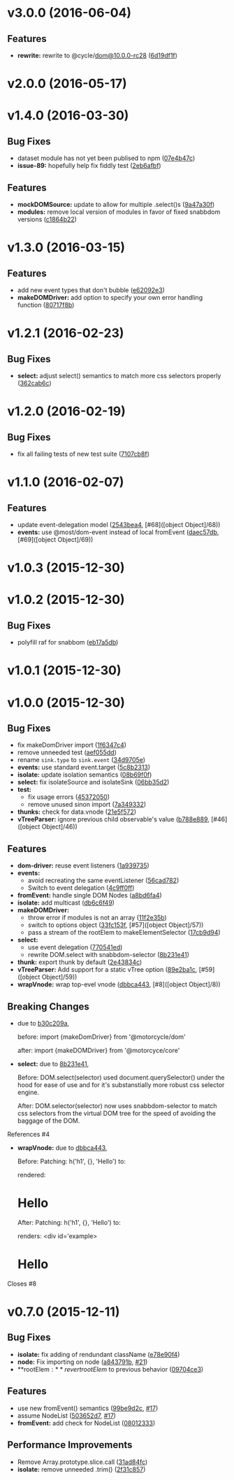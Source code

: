# v3.0.0 (2016-06-04)


## Features

- **rewrite:** rewrite to @cycle/dom@10.0.0-rc28
  ([6d19df1f](https://github.com/TylorS/cycle-snabbdom/commits/6d19df1fc86bc67d8b289922f23574217a3951c5))


# v2.0.0 (2016-05-17)


# v1.4.0 (2016-03-30)


## Bug Fixes

- dataset module has not yet been publised to npm
  ([07e4b47c](https://github.com/motorcyclejs/dom/commits/07e4b47cc999013c7a6f5cb0a2448e5a396ded6f))
- **issue-89:** hopefully help fix fiddly test
  ([2eb6afbf](https://github.com/motorcyclejs/dom/commits/2eb6afbf1c149339c720499502d3b343d3371ee9))


## Features

- **mockDOMSource:** update to allow for multiple .select()s
  ([9a47a30f](https://github.com/motorcyclejs/dom/commits/9a47a30ffb01eeb49af912a23b94780bb6ed876e))
- **modules:** remove local version of modules in favor of fixed snabbdom versions
  ([c1864b22](https://github.com/motorcyclejs/dom/commits/c1864b22ff7737a8fd0af9373f4ff5a8a111c903))


# v1.3.0 (2016-03-15)


## Features

- add new event types that don't bubble
  ([e62092e3](https://github.com/motorcyclejs/dom/commits/e62092e3e9598f62ed6ff986224e5e112834b9cd))
- **makeDOMDriver:** add option to specify your own error handling function
  ([80717f8b](https://github.com/motorcyclejs/dom/commits/80717f8bf903cde9f170bf0a4b373abfe6e6478f))


# v1.2.1 (2016-02-23)


## Bug Fixes

- **select:** adjust select() semantics to match more css selectors properly
  ([362cab6c](https://github.com/motorcyclejs/dom/commits/362cab6ca6f255e6ae693fabbd12fcf9becc7a0d))


# v1.2.0 (2016-02-19)


## Bug Fixes

- fix all failing tests of new test suite
  ([7107cb8f](https://github.com/motorcyclejs/dom/commits/7107cb8f19109f000ff428a5a1acbe3ddfd59a01))


# v1.1.0 (2016-02-07)


## Features

- update event-delegation model
  ([2543bea4](https://github.com/motorcyclejs/dom/commits/2543bea4dff32165b3211064c6cf53e5b340eb5d),
   [#68]([object Object]/68))
- **events:** use @most/dom-event instead of local fromEvent
  ([daec57db](https://github.com/motorcyclejs/dom/commits/daec57db5f3561eccc5cf569117fa59f855939b5),
   [#69]([object Object]/69))


# v1.0.3 (2015-12-30)


# v1.0.2 (2015-12-30)


## Bug Fixes

- polyfill raf for snabbom
  ([eb17a5db](https://github.com/motorcyclejs/dom/commits/eb17a5dbd07573f5c0ad849518c6c0588396a4dd))


# v1.0.1 (2015-12-30)


# v1.0.0 (2015-12-30)


## Bug Fixes

- fix makeDomDriver import
    ([1f6347c4](https://github.com/motorcyclejs/dom/commits/1f6347c4e0a98fb2f9c11bbd3a1a167b0c4ffae6))
- remove unneeded test
    ([aef055dd](https://github.com/motorcyclejs/dom/commits/aef055ddc7217db30f1ab8675fa3110e39975689))
- rename `sink.type` to `sink.event`
    ([34d9705e](https://github.com/motorcyclejs/dom/commits/34d9705e7a85684c830223d5f0fe4d5e82b425ea))
- **events:** use standard event.target
  ([5c8b2313](https://github.com/motorcyclejs/dom/commits/5c8b231356389a11f002bef08f17e2026d60cf78))
- **isolate:** update isolation semantics
  ([08b69f0f](https://github.com/motorcyclejs/dom/commits/08b69f0f7ff174709fbe71f7acc6adc24cc7031d))
- **select:** fix isolateSource and isolateSink
  ([06bb35d2](https://github.com/motorcyclejs/dom/commits/06bb35d21a6808af0dbceb433057844282891ca7))
- **test:**
    - fix usage errors
    ([45372050](https://github.com/motorcyclejs/dom/commits/453720500f0de1854364a3b70bac209be9efe7b6))
    - remove unused sinon import
    ([7a349332](https://github.com/motorcyclejs/dom/commits/7a3493327fc9d3a5f88036207b165f9188bf3b7f))
- **thunks:** check for data.vnode
  ([21e5f572](https://github.com/motorcyclejs/dom/commits/21e5f5726182994f7bfb403dad423779f6ee6d93))
- **vTreeParser:** ignore previous child observable's value
  ([b788e889](https://github.com/motorcyclejs/dom/commits/b788e88913b76d4dff810cbcfbd2115f5d816dfd),
   [#46]([object Object]/46))


## Features

- **dom-driver:** reuse event listeners
  ([1a939735](https://github.com/motorcyclejs/dom/commits/1a9397357672d81fa7b295b3e2cf072ea9a534f8))
- **events:**
    - avoid recreating the same eventListener
    ([56cad782](https://github.com/motorcyclejs/dom/commits/56cad782233ca839f7a07bb6418efef73afcc6e9))
    - Switch to event delegation
    ([4c9ff0ff](https://github.com/motorcyclejs/dom/commits/4c9ff0ffdb32f688a1f74eab11c8267826d3b153))
- **fromEvent:** handle single DOM Nodes
  ([a8bd6fa4](https://github.com/motorcyclejs/dom/commits/a8bd6fa4faa79b5345f9a47882574f05d07d9bc9))
- **isolate:** add multicast
  ([db6c6f49](https://github.com/motorcyclejs/dom/commits/db6c6f49db39f27fc2fc041afed90fc76f82f830))
- **makeDOMDriver:**
    - throw error if modules is not an array
    ([11f2e35b](https://github.com/motorcyclejs/dom/commits/11f2e35bcbcdb0102fef28faeea4cae18d0004ae))
    - switch to options object
    ([33fc153f](https://github.com/motorcyclejs/dom/commits/33fc153faac90552b7e56ea3407d7278cd9000dd),
     [#57]([object Object]/57))
    - pass a stream of the rootElem to makeElementSelector
    ([17cb9d94](https://github.com/motorcyclejs/dom/commits/17cb9d943e1762ec56281af9c5127986c75a7519))
- **select:**
    - use event delegation
    ([770541ed](https://github.com/motorcyclejs/dom/commits/770541ed9a2c8085c003727bae62692cd635fad3))
    - rewrite DOM.select with snabbdom-selector
    ([8b231e41](https://github.com/motorcyclejs/dom/commits/8b231e4136a5a426d4741288c0a49bdd8d64a4bb))
- **thunk:** export thunk by default
  ([2e43834c](https://github.com/motorcyclejs/dom/commits/2e43834cfb0f20608de27d200a6f485872d5eb56))
- **vTreeParser:** Add support for a static vTree option
  ([89e2ba1c](https://github.com/motorcyclejs/dom/commits/89e2ba1cf059a48e6c3984b5de71f48a9e5bbfb9),
   [#59]([object Object]/59))
- **wrapVnode:** wrap top-evel vnode
  ([dbbca443](https://github.com/motorcyclejs/dom/commits/dbbca4435f0fd2867b5d5ea01e76b6d4e9894cbf),
   [#8]([object Object]/8))


## Breaking Changes

- due to [b30c209a](https://github.com/motorcyclejs/dom/commits/b30c209aef43e8fcc01e267990663034d571f69d),
 

  before:
    import {makeDomDriver} from '@motorcycle/dom'

  after:
    import {makeDOMDriver} from '@motorcyce/core'

- **select:** due to [8b231e41](https://github.com/motorcyclejs/dom/commits/8b231e4136a5a426d4741288c0a49bdd8d64a4bb),
 
  Before:
    DOM.select(selector) used document.querySelector() under the hood
    for ease of use and for it's substanstially more robust css selector
    engine.

  After:
    DOM.selector(selector) now uses snabbdom-selector to match css selectors
    from the virtual DOM tree for the speed of avoiding the baggage of the DOM.

References #4

- **wrapVnode:** due to [dbbca443](https://github.com/motorcyclejs/dom/commits/dbbca4435f0fd2867b5d5ea01e76b6d4e9894cbf),
 

  Before:
    Patching: h('h1', {}, 'Hello')
    to: <div id='example'></div>
    rendered: <h1>Hello</h1>

  After:
   Patching: h('h1', {}, 'Hello')
   to: <div id='example'></div>
   renders: <div id='example><h1>Hello</h1></div>

Closes #8



# v0.7.0 (2015-12-11)


## Bug Fixes

- **isolate:** fix adding of rendundant className
  ([e78e90f4](https://github.com/motorcyclejs/dom/commits/e78e90f482b13d4e038f0b4f38946a79d7faa837))
- **node:** Fix importing on node
  ([a843791b](https://github.com/motorcyclejs/dom/commits/a843791b6dcde4474ddb556b7944428e5706c5ec),
   [#21](https://github.com/motorcyclejs/dom/issues/21))
- **rootElem$:** revert rootElem$ to previous behavior
  ([09704ce3](https://github.com/motorcyclejs/dom/commits/09704ce31ee2fd6c38ebedfc61aa5a0fbd37f151))


## Features

- use new fromEvent() semantics
    ([99be9d2c](https://github.com/motorcyclejs/dom/commits/99be9d2cb628fd10baa67f9836ca7df0bbaecbc1),
     [#17](https://github.com/motorcyclejs/dom/issues/17))
- assume NodeList
    ([503652d7](https://github.com/motorcyclejs/dom/commits/503652d71d75d813da4be48e4a45cd64cd84cc9e),
     [#17](https://github.com/motorcyclejs/dom/issues/17))
- **fromEvent:** add check for NodeList
  ([08012333](https://github.com/motorcyclejs/dom/commits/08012333697f0479d2e8ad56d0ff94198ca011e7))


## Performance Improvements

- Remove Array.prototype.slice.call
  ([31ad84fc](https://github.com/motorcyclejs/dom/commits/31ad84fccb88ddb0c49b058360b3c3572f25935a))
- **isolate:** remove unneeded .trim()
  ([2f31c857](https://github.com/motorcyclejs/dom/commits/2f31c857c36d856fa94cdbb2b20e9756f7a1c585))


